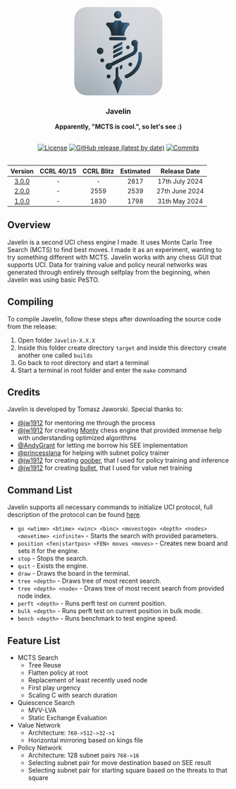 <div align="center">

<img
  width="200"
  alt="Javelin Logo"
  src=".readme/logo/logo_small_rc.png">
 
<h3>Javelin</h3>
<b>Apparently, "MCTS is cool.", so let's see :)</b>
<br>
<br>

[![License](https://img.shields.io/github/license/TomaszJaworski777/Javelin?style=for-the-badge)](https://opensource.org/license/mit)
[![GitHub release (latest by date)](https://img.shields.io/github/v/release/TomaszJaworski777/Javelin?style=for-the-badge)](https://github.com/TomaszJaworski777/Javelin/releases/latest)
[![Commits](https://img.shields.io/github/commits-since/TomaszJaworski777/Javelin/latest?style=for-the-badge)](https://github.com/TomaszJaworski777/Javelin/commits/main)
<br>
<br>

| Version | CCRL 40/15 | CCRL Blitz | Estimated | Release Date |
| :-: | :-: | :-: | :-: | :-: |
| [3.0.0](https://github.com/TomaszJaworski777/Javelin/releases/tag/3.0.0) | - | - | 2817 | 17th July 2024 |
| [2.0.0](https://github.com/TomaszJaworski777/Javelin/releases/tag/2.0.0) | - | 2559 | 2539 | 27th June 2024 |
| [1.0.0](https://github.com/TomaszJaworski777/Javelin/releases/tag/1.0.0) | - | 1830 | 1798 | 31th May 2024 |

</div>

## Overview
Javelin is a second UCI chess engine I made. It uses Monte Carlo Tree Search (MCTS) to find best moves. I made it as an experiment, wanting to try something different with MCTS. Javelin works with any chess GUI that supports UCI. Data for training value and policy neural networks was generated through entirely through selfplay from the beginning, when Javelin was using basic PeSTO. 

## Compiling
To compile Javelin, follow these steps after downloading the source code from the release:

1. Open folder `Javelin-X.X.X`
2. Inside this folder create directory `target` and inside this directory create another one called `builds`
3. Go back to root directory and start a terminal
4. Start a terminal in root folder and enter the `make` command

## Credits
Javelin is developed by Tomasz Jaworski. Special thanks to:

* [@jw1912](https://github.com/jw1912) for mentoring me through the process
* [@jw1912](https://github.com/jw1912) for creating [Monty](https://github.com/jw1912/monty/tree/main) chess engine that provided immense help with understanding optimized algorithms
* [@AndyGrant](https://github.com/AndyGrant) for letting me borrow his SEE implementation
* [@princesslana](https://github.com/princesslana) for helping with subnet policy trainer
* [@jw1912](https://github.com/jw1912) for creating [goober](https://github.com/jw1912/goober), that I used for policy training and inference
* [@jw1912](https://github.com/jw1912) for creating [bullet](https://github.com/jw1912/bullet), that I used for value net training

## Command List
Javelin supports all necessary commands to initialize UCI protocol, full description of the protocol can be found [here](https://gist.github.com/DOBRO/2592c6dad754ba67e6dcaec8c90165bf).
* `go <wtime> <btime> <winc> <binc> <movestogo> <depth> <nodes> <movetime> <infinite>` - Starts the search with provided parameters.
* `position <fen|startpos> <FEN> moves <moves>` - Creates new board and sets it for the engine.
* `stop` - Stops the search.
* `quit` - Exists the engine.
* `draw` - Draws the board in the terminal.
* `tree <depth>` - Draws tree of most recent search.
* `tree <depth> <node>` - Draws tree of most recent search from provided node index.
* `perft <depth>` - Runs perft test on current position.
* `bulk <depth>` - Runs perft test on current position in bulk mode.
* `bench <depth>` - Runs benchmark to test engine speed.

## Feature List
* MCTS Search
   * Tree Reuse
   * Flatten policy at root
   * Replacement of least recently used node
   * First play urgency
   * Scaling C with search duration
* Quiescence Search
   * MVV-LVA
   * Static Exchange Evaluation
* Value Network
   * Architecture: `768->512->32->1`
   * Horizontal mirroring based on kings file
* Policy Network
   * Architecture: 128 subnet pairs `768->16`
   * Selecting subnet pair for move destination based on SEE result
   * Selecting subnet pair for starting square based on the threats to that square
